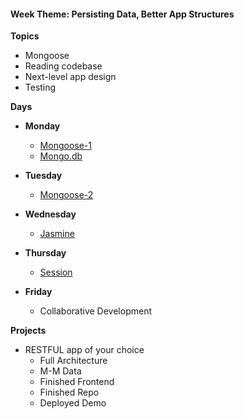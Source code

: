 <h4 class="weektheme">Week Theme: Persisting Data, Better App Structures</h4> 
  
**Topics**  
  * Mongoose  
  * Reading codebase  
  * Next-level app design  
  * Testing  
  
**Days**   
  * **Monday**  
    * [Mongoose-1](https://github.com/jankeLearning/content-md/blob/master/databases/06-mongoose-1.md)  
    * [Mongo.db](https://github.com/jankeLearning/content-md/blob/master/databases/06-mongo.md)   

  * **Tuesday**  
    * [Mongoose-2](https://github.com/jankeLearning/content-md/blob/master/databases/06-mongoose-2.md) 

  * **Wednesday** 
    * [Jasmine](https://github.com/jankeLearning/content-md/blob/master/tools/06-jasmine.md)  

  * **Thursday**  
    * [Session](https://github.com/jankeLearning/content-md/blob/master/node%2Bexpress/06-sessions.md)  

  * **Friday**  
    * Collaborative Development  
  
**Projects**  
  * RESTFUL app of your choice  
    * Full Architecture  
    * M-M Data  
    * Finished Frontend  
    * Finished Repo  
    * Deployed Demo  

